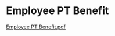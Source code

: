 # Employee PT Benefit

[Employee PT Benefit.pdf](Employee%20PT%20Benefit%20ac65960e1f73436380df593fbfb41a8b/Employee_PT_Benefit.pdf)